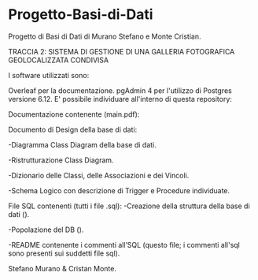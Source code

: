 # Progetto-Basi-di-Dati
Progetto di Basi di Dati di Murano Stefano e Monte Cristian.

TRACCIA 2: SISTEMA DI GESTIONE DI UNA GALLERIA FOTOGRAFICA GEOLOCALIZZATA CONDIVISA

I software utilizzati sono:

Overleaf per la documentazione.
pgAdmin 4 per l'utilizzo di Postgres versione 6.12.
E' possibile individuare all'interno di questa repository:

Documentazione contenente (main.pdf):

Documento di Design della base di dati:

-Diagramma Class Diagram della base di dati.

-Ristrutturazione Class Diagram.

-Dizionario delle Classi, delle Associazioni e dei Vincoli.

-Schema Logico con descrizione di Trigger e Procedure individuate.

File SQL contenenti (tutti i file .sql):
-Creazione della struttura della base di dati ().

-Popolazione del DB ().

-README contenente i commenti all’SQL (questo file; i commenti all'sql sono presenti sui suddetti file sql).

Stefano Murano & Cristan Monte.
